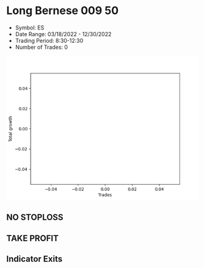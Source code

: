 # Long Bernese 009 50 
- Symbol: ES
- Date Range: 03/18/2022 - 12/30/2022
- Trading Period: 8:30-12:30
- Number of Trades: 0

![Plot](LongBernese00950ES.png)
## NO STOPLOSS














## TAKE PROFIT











## Indicator Exits

